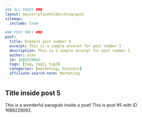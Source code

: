 ```yaml
---
### ALL PAGES ###
layout: master/placeholder/blog/post
sitemap:
  include: true
  
### POST ONLY ###
post:
  title: Example post number 5
  excerpt: This is a sample excerpt for post number 5
  description: This is a sample excerpt for post number 5
  author: alex
  id: 1689229092
  tags: [tag, tag2, tag3]
  categories: [marketing, business]
  affiliate-search-term: Marketing
---
```


## Title inside post 5
This is a wonderful paragrah inside a post! This is post #5 with ID 1689229092.
